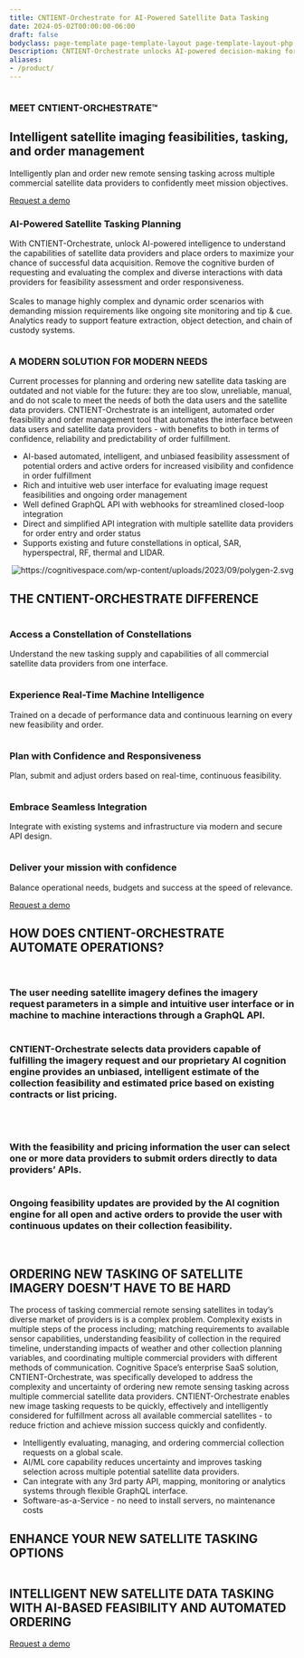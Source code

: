 ```yaml
---
title: CNTIENT-Orchestrate for AI-Powered Satellite Data Tasking
date: 2024-05-02T00:00:00-06:00
draft: false
bodyclass: page-template page-template-layout page-template-layout-php page page-id-226
Description: CNTIENT-Orchestrate unlocks AI-powered decision-making for highly complex & dynamic satellite imagery tasking from one or multiple data providers.
aliases:
- /product/
---
```


<article id="post-226" class="post-226 page type-page status-publish hentry">


  <div class="entry-content">



<!-- banner start  -->
<section id="iframe_block_7f916b32f8f994e51a1e166c0550bda0" class="york-hero-banner product-only product-banner" >
      <img decoding="async" src="/wp-content/uploads/2023/09/blue-dot.svg" class="bg-img" alt="" />
    <div id="particles-js1"></div>
  <div class="container h-100">
    <div
      class="row h-100 align-items-center text-center justify-content-center"
    >
      <div class="col-lg-10 col-md-12 col-sm-12">
                  <h3 class="wow">MEET CNTIENT-ORCHESTRATE™</h3>
                        <h2 class="wow">Intelligent satellite imaging feasibilities, tasking, and order management</h2>
                        <p class="wow mb-3">
                          Intelligently plan and order new remote sensing tasking across multiple commercial satellite data providers to confidently meet mission objectives.
                        </p>
                          <a href="https://www.cognitivespace.com/contact/" class="primary_btn wow">Request a demo </a>
              </div>
    </div>
  </div>
</section>
<!-- banner end  -->





<!-- AI Mission start  -->
<section id="iframe_block_b7057e6b8f89cf08cac61c29e3c80f5c" class=" ai-mission"  >
  <div class="container">
    <div class="row align-items-center justify-content-center">
            <div class="col-md-7">
                <h3 class="wow">AI-Powered Satellite Tasking Planning</h3>
                <p class="wow">
                  With CNTIENT-Orchestrate, unlock AI-powered intelligence to understand the capabilities of satellite data providers and place orders to maximize your chance of successful data acquisition. Remove the cognitive burden of requesting and evaluating the complex and diverse interactions with data providers for feasibility assessment and order responsiveness.
                  <br><br>
                  Scales to manage highly complex and dynamic order scenarios with demanding mission requirements like ongoing site monitoring and tip & cue. Analytics ready to support feature extraction, object detection, and chain of custody systems.
                </p>
              </div>
                  <div class="col-md-4">
        <img decoding="async" src="/wp-content/uploads/2023/09/AI-mission.svg" class="wow w-100" alt="" title="AI-mission" />
      </div>
          </div>
  </div>
</section>
<!-- AI Mission end  -->



<!-- A Modern Solution section start -->
<section id="iframe_block_d294a55ef6b6adab9476489f066db079" class=" modern-solution new-frontier modern-solution"  >
  <div class="container">
    <div class="row">
      <!-- Put New VIDEO HERE -->
      <div class="col-lg-6 col-md-12" style="display: none">
        <div class="video_box position-relative wow z-3">
          <img decoding="async" src="/wp-content/uploads/2023/09/morden-solution-bg.png" class="hero-side-bg" alt="" title="morden-solution-bg">
          <a data-fancybox class="position-relative" href="/vid/MODERN-SOLUTION.mp4">
            <img class="img-fluid" src="/wp-content/uploads/2023/09/morden-solution-1.png" alt="" title="morden-solution (1)"/>
            <div class="yt-button">
              <div class="request-loader">
                <span
                  ><img
                    src="/wp-content/themes/cognitive-space/assets/images/play-circle.svg"
                    class=""
                    alt=""
                /></span>
              </div>
            </div>
          </a>
        </div>
      </div>
      <div>
      <!--<div class="col-lg-6 col-md-12">-->
        <div class="align-center" style="max-width: 800px; margin: 0 auto;">
          <div>
                        <h3 class="small-title wow">A MODERN SOLUTION FOR MODERN NEEDS</h3>
                        <p class="paragraph mb_38 wow">
                          Current processes for planning and ordering new satellite data tasking are outdated and not viable for the future: they are too slow, unreliable, manual, and do not scale to meet the needs of both the data users and the satellite data providers. CNTIENT-Orchestrate is an intelligent, automated order feasibility and order management tool that automates the interface between data users and satellite data providers - with benefits to both in terms of confidence, reliability and predictability of order fulfillment.
                        </p>
                        <ul class="listing wow">
                          <li><span>
                            AI-based automated, intelligent, and unbiased feasibility assessment of potential orders and active orders for increased visibility and confidence in order fulfillment
                          </span></li>
                          <li><span>
                            Rich and intuitive web user interface for evaluating image request feasibilities and ongoing order management
                          </span></li>
                          <li><span>
                            Well defined GraphQL API with webhooks for streamlined closed-loop integration
                          </span></li>
                          <li><span>
                            Direct and simplified API integration with multiple satellite data providers for order entry and order status
                          </span></li>
                          <li><span>
                            Supports existing and future constellations in optical, SAR, hyperspectral, RF, thermal and LIDAR.
                          </span></li>
                          </ul>
                      </div>
        </div>
      </div>
    </div>
  </div>
      <img decoding="async" src="/wp-content/uploads/2023/09/polygen-1.svg" class="polygen-1" alt="" title="polygen (1)" />
        <img decoding="async" src="/wp-content/uploads/2023/09/polygen-2.svg" class="polygen-2" alt="https://cognitivespace.com/wp-content/uploads/2023/09/polygen-2.svg" title="polygen-2" />
  </section>
    <!-- A Modern Solution section end -->




<!-- new frontier section start -->
<section id="iframe_block_5771a6589d03c1d3e2c966e42863d8c9" class=" new-frontier Difference" >
  <div class="container">
          <h2 class="title">THE CNTIENT-ORCHESTRATE DIFFERENCE</h2>
    <div class="row justify-content-center num-counter">
        <div class="col-lg-4 col-md-6 col-sm-12">
            <div class="single-counter wow">
              <div>
                <img decoding="async" src="/corch/sats.png" alt="" title="constellation" />
                <h3>
                  Access a Constellation of Constellations
                </h3>
                <p>
                  Understand the new tasking supply and capabilities of all commercial satellite data providers from one interface.
                </p>
              </div>
            </div>
        </div>
        <div class="col-lg-4 col-md-6 col-sm-12">
            <div class="single-counter wow">
              <div>
                <img decoding="async" src="/corch/ai.svg" alt="" title="Machine Intelligence" />
                <h3>
                  Experience Real-Time Machine Intelligence
                </h3>
                <p>
                  Trained on a decade of performance data and continuous learning on every new feasibility and order.
                </p>
              </div>
            </div>
          </div>
          <div class="col-lg-4 col-md-6 col-sm-12">
            <div class="single-counter wow">
              <div>
                <img decoding="async" src="/corch/head.svg" alt="" title="plan" />
                <h3>
                  Plan with Confidence and Responsiveness
                </h3>
                <p>
                  Plan, submit and adjust orders based on real-time, continuous feasibility.
                </p>
              </div>
            </div>
          </div>
          <div class="col-lg-4 col-md-6 col-sm-12">
            <div class="single-counter wow">
              <div>
                <img decoding="async" src="/corch/cloudsync.svg" alt="" title="API" />
                <h3>Embrace Seamless Integration</h3>
                <p>
                  Integrate with existing systems and infrastructure via modern and secure API design.
                </p>
              </div>
            </div>
          </div>
          <div class="col-lg-4 col-md-6 col-sm-12">
            <div class="single-counter wow">
              <div>
                <img decoding="async" src="/corch/mission.svg" alt="" title="mission" />
                <h3>
                  Deliver your mission with confidence
                </h3>
                <p>
                  Balance operational needs, budgets and success at the speed of relevance.
                </p>
              </div>
            </div>
          </div>
                          <div class="col-md-12">
        <a href="https://www.cognitivespace.com/contact/" class="primary_btn wow">Request a demo</a>
      </div>
          </div>
  </div>
</section>
<!-- new frontier section end -->


<!-- CNTIENT-Optimize section start  -->
<section id="iframe_block_e5bac200ce9b3c726e4a86f1f51884cf" class=" optimize"  >
    <img decoding="async" src="/wp-content/uploads/2023/09/vector2-1.svg" class="vector1" alt="" title="vector2 (1)" />
    <div class="container">
        <h2 class="title wow">
          HOW DOES CNTIENT-ORCHESTRATE AUTOMATE OPERATIONS?
        </h2>
            <img decoding="async" src="/wp-content/uploads/2023/09/vector1.svg" class="vector2" alt="" title="vector1" />
                      <div class="row left">
        <div class="col-md-6">
          <div
            class="video_box position-relative wow z-3"
          >
                          <img decoding="async" src="/wp-content/uploads/2023/09/blue-dot-1.svg" class="bg-img" alt="" title="" />
                                    <img
              src="/wp-content/uploads/2023/09/optimizebg.png"
              class="hero-side-bg"
              alt=""
              title="optimizebg"
            />
                                    <div class="position-relative">
              <img decoding="async" class="img-fluid" src="/corch/automate.png" alt="" title="automate" />
            </div>
                      </div>
        </div>
        <div class="col-lg-5 offset-lg-1 col-md-6">
          <div class="data wow">
                        <div class="number">
              <img decoding="async" src="/wp-content/uploads/2023/09/1.svg" alt="" title="1" />
            </div>
                                    <h3>
                                      The user needing satellite imagery defines the imagery request parameters in a simple and intuitive user interface or in machine to machine interactions through a GraphQL API.
                                    </h3>
                      </div>
        </div>
      </div>
                                  <div class="row right">
          <div class="col-md-6">
            <div class="data wow">
                                <div class="number">
                  <img decoding="async" src="/wp-content/uploads/2023/09/2-2.png" alt="" title="2 (2)" />
                </div>
                                                <h3>
                                                  CNTIENT-Orchestrate selects data providers capable of fulfilling the imagery request and our proprietary AI cognition engine provides an unbiased, intelligent estimate of the collection feasibility and estimated price based on existing contracts or list pricing.
                                                </h3>
                            </div>
          </div>
          <div class="col-md-6">
            <div
              class="video_box position-relative wow z-3"
            >
                              <img decoding="async" src="/wp-content/uploads/2023/09/blue-dot-1.svg" class="bg-img" alt="" title="" />
                                          <img
                src="/wp-content/uploads/2023/09/optimizebg.png"
                class="hero-side-bg"
                alt=""
                title="optimizebg"
              />
                                          <div class="position-relative">
                <img decoding="async" class="img-fluid" src="/corch/select.png" alt="" title="selection" />
              </div>
                          </div>
          </div>
        </div>
                        <div class="row left">
        <div class="col-md-6">
          <div
            class="video_box position-relative wow z-3"
          >
                          <img decoding="async" src="/wp-content/uploads/2023/09/blue-dot-1.svg" class="bg-img" alt="" title="" />
                                    <img
              src="/wp-content/uploads/2023/09/optimizebg.png"
              class="hero-side-bg"
              alt=""
              title="optimizebg"
            />
                                    <div class="position-relative">
              <img decoding="async" class="img-fluid" src="/corch/feasibility.png" alt="" title="feasibility" />
            </div>
                      </div>
        </div>
        <div class="col-lg-5 offset-lg-1 col-md-6">
          <div class="data wow">
                        <div class="number">
              <img decoding="async" src="/wp-content/uploads/2023/09/3.svg" alt="" title="3" />
            </div>
                                    <h3>
                                      With the feasibility and pricing information the user can select one or more data providers to submit orders directly to data providers’ APIs.
                                    </h3>
                      </div>
        </div>
      </div>
                                  <div class="row right">
          <div class="col-md-6">
            <div class="data wow">
                                <div class="number">
                  <img decoding="async" src="/wp-content/uploads/2023/09/4.png" alt="" title="4" />
                </div>
                                                <h3>
                                                  Ongoing feasibility updates are provided by the AI cognition engine for all open and active orders to provide the user with continuous updates on their collection feasibility.
                                                </h3>
                            </div>
          </div>
          <div class="col-md-6">
            <div
              class="video_box position-relative wow z-3"
            >
                              <img decoding="async" src="/wp-content/uploads/2023/09/blue-dot-1.svg" class="bg-img" alt="" title="" />
                                          <img
                src="/wp-content/uploads/2023/09/optimizebg.png"
                class="hero-side-bg"
                alt=""
                title="optimizebg"
              />
                                          <div class="position-relative">
                <img decoding="async" class="img-fluid" src="/corch/fupdates.png" alt="" title="feasibility updates" />
              </div>
                          </div>
          </div>
        </div>
                  </div>
</section>
<!-- CNTIENT section end  -->

<!-- new frontier section start -->
<section id="iframe_block_368562933f9d6d9cc3f2f5292e12d638" class=" s-automation new-frontier satellite"  >
  <div class="container">
    <div class="row">
      <div class="col-md-10 offset-md-1 col-sm-12">
              <h2 class="title wow">
                ORDERING NEW TASKING OF SATELLITE IMAGERY DOESN’T HAVE TO BE HARD
              </h2>
              <p class="paragraph text-center mb_48 wow">
                The process of tasking commercial remote sensing satellites in today’s diverse market of providers is is a complex problem. Complexity exists in multiple steps of the process including; matching requirements to available sensor capabilities, understanding feasibility of collection in the required timeline, understanding impacts of weather and other collection planning variables, and coordinating multiple commercial providers with different methods of communication. Cognitive Space’s enterprise SaaS solution, CNTIENT-Orchestrate, was specifically developed to address the complexity and uncertainty of ordering new remote sensing tasking across multiple commercial satellite data providers. CNTIENT-Orchestrate enables new image tasking requests to be quickly, effectively and intelligently considered for fulfillment across all available commercial satellites - to reduce friction and achieve mission success quickly and confidently.
              </p>
              </div>
                <div class="col-md-12 col-sm-12">
            <div class="align-center">
              <ul class="listing wow mb-5 pb-5">
                <li>
                  Intelligently evaluating, managing, and ordering commercial collection requests on a global scale.
                </li>
                <li>
                  AI/ML core capability reduces uncertainty and improves tasking selection across multiple potential satellite data providers.
                </li>
                <li>
                  Can integrate with any 3rd party API, mapping, monitoring or analytics systems through flexible GraphQL interface.
                </li>
                <li>
                  Software-as-a-Service - no need to install servers, no maintenance costs
                </li>
              </ul>
            </div>
          </div>
      <div class="col-md-12">
                <h2 class="title wow">
                  ENHANCE YOUR NEW SATELLITE TASKING OPTIONS
                </h2>
                        <img
          src="/corch/stack.png"
          class="mt-4 wow w-100"
          alt=""
          title="Segment-stack"
        />
              </div>
    </div>
  </div>
</section>
<!-- new frontier section end -->

<!-- cta section start -->
<section id="iframe_block_3cf80433d39a4accab212d21c09f38d7" class=" cta"  >
  <div class="container">
    <div class="row justify-content-center">
      <div class="col-lg-8 col-md-12 text-center">
                <h2 class="title wow">
                  INTELLIGENT NEW SATELLITE DATA TASKING WITH AI-BASED FEASIBILITY AND AUTOMATED ORDERING
                </h2>
                  <a href="https://www.cognitivespace.com/contact/" class="primary_btn wow">Request a demo</a>
              </div>
    </div>
  </div>
</section>
<!-- cta section end -->




<p></p>
  </div><!-- .entry-content -->

  </article><!-- #post-226 -->

